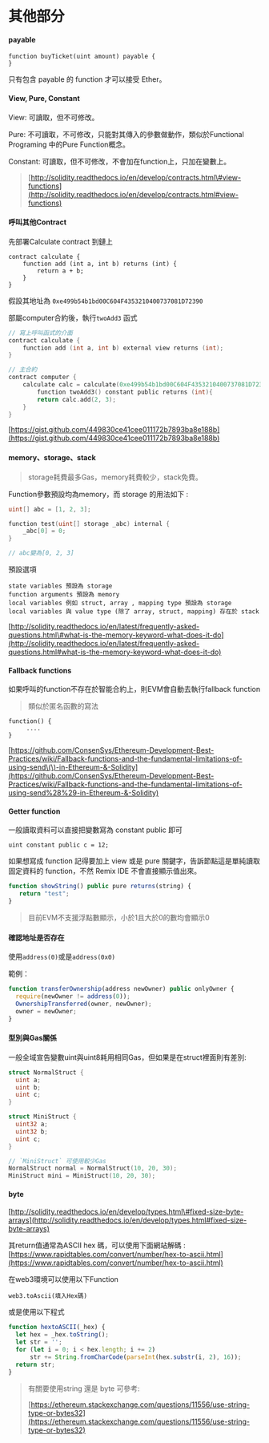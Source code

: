 # 其他部分

#### payable

```
function buyTicket(uint amount) payable {
}
```

只有包含 payable 的 function 才可以接受 Ether。

#### View, Pure, Constant

View: 可讀取，但不可修改。

Pure: 不可讀取，不可修改，只能對其傳入的參數做動作，類似於Functional Programing 中的Pure Function概念。

Constant: 可讀取，但不可修改，不會加在function上，只加在變數上。

> [http://solidity.readthedocs.io/en/develop/contracts.html\#view-functions](http://solidity.readthedocs.io/en/develop/contracts.html#view-functions)

#### 呼叫其他Contract

先部署Calculate contract 到鏈上

```
contract calculate {
    function add (int a, int b) returns (int) {
        return a + b;
    }
}
```

假設其地址為 `0xe499b54b1bd00C604F4353210400737081D72390`

部屬computer合約後，執行`twoAdd3` 函式

```go
// 寫上呼叫函式的介面
contract calculate {
    function add (int a, int b) external view returns (int);
}

// 主合約
contract computer {
    calculate calc = calculate(0xe499b54b1bd00C604F4353210400737081D72390);
        function twoAdd3() constant public returns (int){
        return calc.add(2, 3);
    }
}
```

[https://gist.github.com/449830ce41cee011172b7893ba8e188b](https://gist.github.com/449830ce41cee011172b7893ba8e188b)

#### memory、storage、stack

> storage耗費最多Gas，memory耗費較少，stack免費。

Function參數預設均為memory，而 storage 的用法如下 :

```go
uint[] abc = [1, 2, 3];

function test(uint[] storage _abc) internal {
    _abc[0] = 0;
}

// abc變為[0, 2, 3]
```

預設選項

```
state variables 預設為 storage
function arguments 預設為 memory 
local variables 例如 struct, array , mapping type 預設為 storage
local variables 與 value type (除了 array, struct, mapping) 存在於 stack
```

[http://solidity.readthedocs.io/en/latest/frequently-asked-questions.html\#what-is-the-memory-keyword-what-does-it-do](http://solidity.readthedocs.io/en/latest/frequently-asked-questions.html#what-is-the-memory-keyword-what-does-it-do)

#### Fallback functions

如果呼叫的function不存在於智能合約上，則EVM會自動去執行fallback function

> 類似於匿名函數的寫法

```
function() {
     ....
}
```

[https://github.com/ConsenSys/Ethereum-Development-Best-Practices/wiki/Fallback-functions-and-the-fundamental-limitations-of-using-send\(\)-in-Ethereum-&-Solidity](https://github.com/ConsenSys/Ethereum-Development-Best-Practices/wiki/Fallback-functions-and-the-fundamental-limitations-of-using-send%28%29-in-Ethereum-&-Solidity)

#### Getter function

一般讀取資料可以直接把變數寫為 constant  public 即可

```
uint constant public c = 12;   
```

如果想寫成 function 記得要加上 view 或是 pure 關鍵字，告訴節點這是單純讀取固定資料的 function，不然 Remix IDE 不會直接顯示值出來。

```js
function showString() public pure returns(string) {
   return "test";
}
```

> 目前EVM不支援浮點數顯示，小於1且大於0的數均會顯示0

#### 確認地址是否存在

使用`address(0)`或是`address(0x0)`

範例：

```js
function transferOwnership(address newOwner) public onlyOwner {
  require(newOwner != address(0));
  OwnershipTransferred(owner, newOwner);
  owner = newOwner;
}
```

#### 型別與Gas關係

一般全域宣告變數uint與uint8耗用相同Gas，但如果是在struct裡面則有差別:

```go
struct NormalStruct {
  uint a;
  uint b;
  uint c;
}

struct MiniStruct {
  uint32 a;
  uint32 b;
  uint c;
}

// `MiniStruct` 可使用較少Gas
NormalStruct normal = NormalStruct(10, 20, 30);
MiniStruct mini = MiniStruct(10, 20, 30);
```

#### byte

[http://solidity.readthedocs.io/en/develop/types.html\#fixed-size-byte-arrays](http://solidity.readthedocs.io/en/develop/types.html#fixed-size-byte-arrays)

其return值通常為ASCII hex 碼，可以使用下面網站解碼 : [https://www.rapidtables.com/convert/number/hex-to-ascii.html](https://www.rapidtables.com/convert/number/hex-to-ascii.html)

在web3環境可以使用以下Function

```
web3.toAscii(填入Hex碼)
```

或是使用以下程式

```js
function hextoASCII(_hex) {
  let hex = _hex.toString();
  let str = '';
  for (let i = 0; i < hex.length; i += 2)
      str += String.fromCharCode(parseInt(hex.substr(i, 2), 16));
  return str;
}
```

> 有關要使用string 還是 byte 可參考:
>
> [https://ethereum.stackexchange.com/questions/11556/use-string-type-or-bytes32](https://ethereum.stackexchange.com/questions/11556/use-string-type-or-bytes32)



